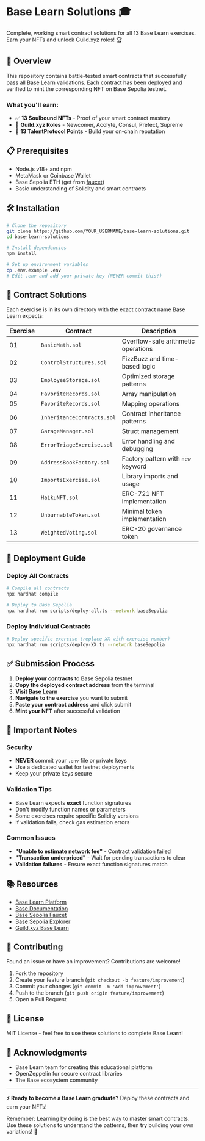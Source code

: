 # Base Learn Solutions 🎓

Complete, working smart contract solutions for all 13 Base Learn exercises. Earn your NFTs and unlock Guild.xyz roles! 🏆

## 🚀 Overview

This repository contains battle-tested smart contracts that successfully pass all Base Learn validations. Each contract has been deployed and verified to mint the corresponding NFT on Base Sepolia testnet.

### What you'll earn:
- ✅ **13 Soulbound NFTs** - Proof of your smart contract mastery
- 🏅 **Guild.xyz Roles** - Newcomer, Acolyte, Consul, Prefect, Supreme
- 💎 **13 TalentProtocol Points** - Build your on-chain reputation

## 📋 Prerequisites

- Node.js v18+ and npm
- MetaMask or Coinbase Wallet
- Base Sepolia ETH (get from [faucet](https://www.coinbase.com/faucets/base-ethereum-goerli-faucet))
- Basic understanding of Solidity and smart contracts

## 🛠 Installation

```bash
# Clone the repository
git clone https://github.com/YOUR_USERNAME/base-learn-solutions.git
cd base-learn-solutions

# Install dependencies
npm install

# Set up environment variables
cp .env.example .env
# Edit .env and add your private key (NEVER commit this!)
```

## 📁 Contract Solutions

Each exercise is in its own directory with the exact contract name Base Learn expects:

| Exercise | Contract | Description |
|----------|----------|-------------|
| 01 | `BasicMath.sol` | Overflow-safe arithmetic operations |
| 02 | `ControlStructures.sol` | FizzBuzz and time-based logic |
| 03 | `EmployeeStorage.sol` | Optimized storage patterns |
| 04 | `FavoriteRecords.sol` | Array manipulation |
| 05 | `FavoriteRecords.sol` | Mapping operations |
| 06 | `InheritanceContracts.sol` | Contract inheritance patterns |
| 07 | `GarageManager.sol` | Struct management |
| 08 | `ErrorTriageExercise.sol` | Error handling and debugging |
| 09 | `AddressBookFactory.sol` | Factory pattern with `new` keyword |
| 10 | `ImportsExercise.sol` | Library imports and usage |
| 11 | `HaikuNFT.sol` | ERC-721 NFT implementation |
| 12 | `UnburnableToken.sol` | Minimal token implementation |
| 13 | `WeightedVoting.sol` | ERC-20 governance token |

## 🚀 Deployment Guide

### Deploy All Contracts

```bash
# Compile all contracts
npx hardhat compile

# Deploy to Base Sepolia
npx hardhat run scripts/deploy-all.ts --network baseSepolia
```

### Deploy Individual Contracts

```bash
# Deploy specific exercise (replace XX with exercise number)
npx hardhat run scripts/deploy-XX.ts --network baseSepolia
```

## ✅ Submission Process

1. **Deploy your contracts** to Base Sepolia testnet
2. **Copy the deployed contract address** from the terminal
3. **Visit [Base Learn](https://docs.base.org/base-learn/docs/welcome)** 
4. **Navigate to the exercise** you want to submit
5. **Paste your contract address** and click submit
6. **Mint your NFT** after successful validation

## 🔑 Important Notes

### Security
- **NEVER** commit your `.env` file or private keys
- Use a dedicated wallet for testnet deployments
- Keep your private keys secure

### Validation Tips
- Base Learn expects **exact** function signatures
- Don't modify function names or parameters
- Some exercises require specific Solidity versions
- If validation fails, check gas estimation errors

### Common Issues
- **"Unable to estimate network fee"** - Contract validation failed
- **"Transaction underpriced"** - Wait for pending transactions to clear
- **Validation failures** - Ensure exact function signatures match

## 📚 Resources

- [Base Learn Platform](https://docs.base.org/base-learn/docs/welcome)
- [Base Documentation](https://docs.base.org/)
- [Base Sepolia Faucet](https://www.coinbase.com/faucets/base-ethereum-goerli-faucet)
- [Base Sepolia Explorer](https://sepolia.basescan.org)
- [Guild.xyz Base Learn](https://guild.xyz/base-learn)

## 🤝 Contributing

Found an issue or have an improvement? Contributions are welcome!

1. Fork the repository
2. Create your feature branch (`git checkout -b feature/improvement`)
3. Commit your changes (`git commit -m 'Add improvement'`)
4. Push to the branch (`git push origin feature/improvement`)
5. Open a Pull Request

## 📜 License

MIT License - feel free to use these solutions to complete Base Learn!

## 🙏 Acknowledgments

- Base Learn team for creating this educational platform
- OpenZeppelin for secure contract libraries
- The Base ecosystem community

---

**⚡ Ready to become a Base Learn graduate?** Deploy these contracts and earn your NFTs!

Remember: Learning by doing is the best way to master smart contracts. Use these solutions to understand the patterns, then try building your own variations! 🚀